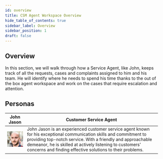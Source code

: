 ```yaml
---
id: overview
title: CSM Agent Workspace Overview
hide_table_of_contents: true
sidebar_label: Overview
sidebar_position: 1
draft: false
---
```



## Overview
In this section, we will walk through how a Service Agent, like John, keeps track of all the requests, cases and complaints assigned to him and his team. He will identify where he needs to spend his time thanks to the out of the box agent workspace and work on the cases that require escalation and attention.  

## Personas

 | John Jason | Customer Service Agent
|--|--|
| ![John Jason](../images/2023-09-11-08-52-37.png) | John Jason is an experienced customer service agent known for his exceptional communication skills and commitment to providing top-notch service. With a friendly and approachable demeanor, he is skilled at actively listening to customers' concerns and finding effective solutions to their problems. 

